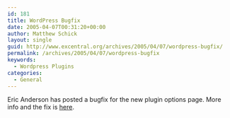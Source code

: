 ```yaml
---
id: 181
title: WordPress Bugfix
date: 2005-04-07T00:31:20+00:00
author: Matthew Schick
layout: single
guid: http://www.excentral.org/archives/2005/04/07/wordpress-bugfix/
permalink: /archives/2005/04/07/wordpress-bugfix
keywords:
  - Wordpress Plugins
categories:
  - General
---
```

Eric Anderson has posted a bugfix for the new plugin options page.  More info and the fix is <a href="http://ericanderson.us/blog/2005-03-07/wordpress-15-options-page-%20plugin-bug/">here</a>.